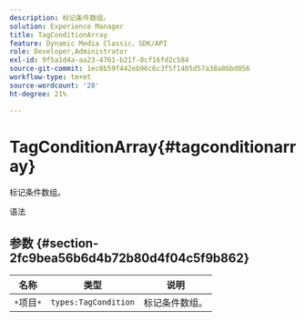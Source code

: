```yaml
---
description: 标记条件数组。
solution: Experience Manager
title: TagConditionArray
feature: Dynamic Media Classic，SDK/API
role: Developer,Administrator
exl-id: 9f5a1d4a-aa23-4761-b21f-0cf16fd2c584
source-git-commit: 1ec8b59f442eb96c6c3f5f1405d57a38a86bd056
workflow-type: tm+mt
source-wordcount: '28'
ht-degree: 21%

---
```


# TagConditionArray{#tagconditionarray}

标记条件数组。

语法

## 参数 {#section-2fc9bea56b6d4b72b80d4f04c5f9b862}

| 名称 | 类型 | 说明 |
|---|---|---|
| `*`项目`*` | `types:TagCondition` | 标记条件数组。 |
